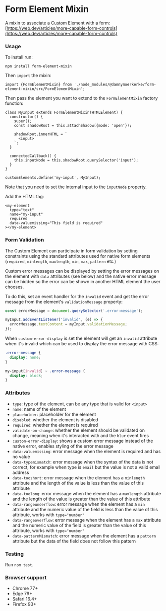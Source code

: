 # Form Element Mixin 
A mixin to associate a Custom Element with a form: [https://web.dev/articles/more-capable-form-controls](https://web.dev/articles/more-capable-form-controls)


### Usage
To install run:

```
npm install form-element-mixin
```

Then `import` the mixin:

```
import {FormElementMixin} from './node_modules/@dannymoerkerke/form-element-mixin/src/FormElementMixin';
```
Then pass the element you want to extend to the `FormElementMixin` factory function:

```
class MyInput extends FormElementMixin(HTMLElement) {
  constructor() {
    super();
    const shadowRoot = this.attachShadow({mode: 'open'});

    shadowRoot.innerHTML = `
      <input>
    `;
  }

  connectedCallback() {
    this.inputNode = this.shadowRoot.querySelector('input');
  }
}

customElements.define('my-input', MyInput);
```

Note that you need to set the internal input to the `inputNode` property.

Add the HTML tag:

```
<my-element
  type="text"
  name="my-input"
  required
  data-valuemissing="This field is required"
></my-element>
```
### Form Validation
The Custom Element can participate in form validation by setting constraints using the standard attributes used for 
native form elements (`required`, `minlength`, `maxlength`, `min`, `max`, `pattern` etc.)

Custom error messages can be displayed by setting the error messages on the element with `data` attributes (see below) 
and the native error message can be hidden so the error can be shown in another HTML element the user chooses.

To do this, set an event handler for the `invalid` event and get the error message from the element's 
`validationMessage` property:

```javascript
const errorMessage = document.querySelector('.error-message');

myInput.addEventListener('invalid', (e) => {
  errorMessage.textContent = myInput.validationMessage;
});
```
When `custom-error-display` is set the element will get an `invalid` attribute when it's invalid which can be used to 
display the error message with CSS:

```css
.error-message {
  display: none;
}

my-input[invalid] ~ .error-message {
  display: block;
}
```

### Attributes
- `type`: type of the element, can be any type that is valid for `<input>`
- `name`: name of the element
- `placeholder`: placeholder for the element
- `disabled`: whether the element is disabled
- `required`: whether the element is required
- `validate-on-change`: whether the element should be validated on change, meaning when it's interacted with and the 
  `blur` event fires
- `custom-error-display`: shows a custom error message instead of the native error, enables styling of the error message
- `data-valuemissing`: error message when the element is required and has no value
- `data-typemismatch`: error message when the syntax of the data is not correct, for example when type is `email` but 
  the value is not a valid email address
- `data-tooshort`: error message when the element has a `minlength` attribute and the length of the value is less than 
  the value of this attribute
- `data-toolong`: error message when the element has a `maxlength` attribute and the length of the value is greater than 
  the value of this attribute
- `data-rangeunderflow`: error message when the element has a `min` attribute and the numeric value of the field is less 
  than the value of this attribute, works with `type="number"`
- `data-rangeoverflow`: error message when the element has a `max` attribute and the numeric value of the field is greater 
 than the value of this attribute, works with `type="number"`
- `data-patternMismatch`: error message when the element has a `pattern` attribute but the data of the field does not 
  follow this pattern

### Testing
Run `npm test`.

### Browser support
- Chrome 77+
- Edge 79+
- Safari 16.4+
- Firefox 93+
